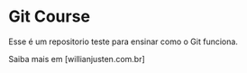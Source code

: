 # Git Course

Esse é um repositorio teste para ensinar como o Git funciona.

Saiba mais em [willianjusten.com.br]
